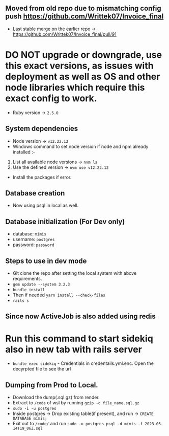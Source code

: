 ## Moved from old repo due to mismatching config push https://github.com/Writtek07/Invoice_final

* Last stable merge on the earlier repo -> https://github.com/Writtek07/Invoice_final/pull/91 

# DO NOT upgrade or downgrade, use this exact versions, as issues with deployment as well as OS and other node libraries which require this exact config to work.

* Ruby version -> `2.5.0`

## System dependencies
 * Node version -> `v12.22.12`
 * Windows command to set node version if node and npm already installed :-
 1. List all available node versions -> `nvm ls`
 2. Use the defined version -> `nvm use v12.22.12`
 * Install the packages if error.
 

## Database creation
 * Now using psql in local as well. 

## Database initialization (For Dev only)
 * database: `mimis`
 * username: `postgres`
 * password: `password`


## Steps to use in dev mode
* Git clone the repo after setting the local system with above requirements.
* `gem update --system 3.2.3`
* `bundle install`
* Then if needed `yarn install --check-files`
* `rails s` 
## Since now ActiveJob is also added using redis
# Run this command to start sidekiq also in new tab with rails server
* `bundle exec sidekiq` - Credentials in credentails.yml.enc. Open the decyrpted file to see the url

## Dumping from Prod to Local.
* Download the dump(.sql.gz) from render.
* Extract to `/code` of wsl by running `gzip -d file_name.sql.gz`
* `sudo -i -u postgres`
* Inside postgres ->  Drop existing table(if present), and run -> `CREATE DATABASE mimis;` 
* Exit out to `/code/` and run `sudo -u postgres psql -d mimis -f 2023-05-14T19_06Z.sql`
